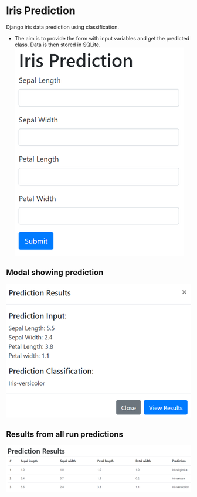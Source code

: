 # Iris Prediction
Django iris data prediction using classification.
- The aim is to provide the form with input variables and get the predicted class. Data is then stored in SQLite.
![alt text](https://github.com/TDMwangi/IrisPrediction/blob/main/home.PNG?raw=true)
## Modal showing prediction
![alt text](https://github.com/TDMwangi/IrisPrediction/blob/main/modal.PNG?raw=true)
## Results from all run predictions
![alt text](https://github.com/TDMwangi/IrisPrediction/blob/main/results.PNG?raw=true)